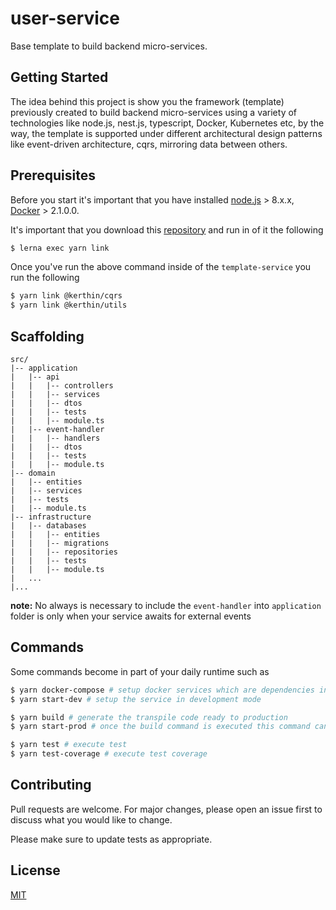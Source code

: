 # user-service

Base template to build backend micro-services.

## Getting Started

The idea behind this project is show you the framework (template) previously created to build backend micro-services using a variety of technologies like node.js, nest.js, typescript, Docker, Kubernetes etc, by the way, the template is supported under different architectural design patterns like event-driven architecture, cqrs, mirroring data between others.

## Prerequisites

Before you start it's important that you have installed [node.js](https://nodejs.org/en/download/) > 8.x.x, [Docker](https://docs.docker.com/install/) > 2.1.0.0.


It's important that you download this [repository](https://github.com/thekerthin/kerthin-miscellaneous) and run in of it the following

```sh
$ lerna exec yarn link
```

Once you've run the above command inside of the `template-service` you run the following

```sh
$ yarn link @kerthin/cqrs
$ yarn link @kerthin/utils
```


## Scaffolding

```
src/
|-- application
|   |-- api
|   |   |-- controllers
|   |   |-- services
|   |   |-- dtos
|   |   |-- tests
|   |   |-- module.ts
|   |-- event-handler
|   |   |-- handlers
|   |   |-- dtos
|   |   |-- tests
|   |   |-- module.ts
|-- domain
|   |-- entities
|   |-- services
|   |-- tests
|   |-- module.ts
|-- infrastructure
|   |-- databases
|   |   |-- entities
|   |   |-- migrations
|   |   |-- repositories
|   |   |-- tests
|   |   |-- module.ts
|   ...
|...
```

**note:** No always is necessary to include the `event-handler` into `application` folder is only when your service awaits for external events

## Commands

Some commands become in part of your daily runtime such as

```sh
$ yarn docker-compose # setup docker services which are dependencies in the service
$ yarn start-dev # setup the service in development mode

$ yarn build # generate the transpile code ready to production
$ yarn start-prod # once the build command is executed this command can be executed

$ yarn test # execute test
$ yarn test-coverage # execute test coverage
```

## Contributing
Pull requests are welcome. For major changes, please open an issue first to discuss what you would like to change.

Please make sure to update tests as appropriate.

## License
[MIT](https://choosealicense.com/licenses/mit/)
